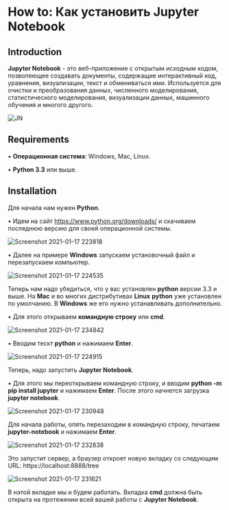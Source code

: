 # How to: Как установить Jupyter Notebook

## Introduction

**Jupyter Notebook** - это веб-приложение с открытым исходным кодом, позволяющее создавать документы, содержащие интерактивный код, уравнения, визуализации,  текст и обмениваться ими. Используется для очистки и преобразования данных, численного моделирования, статистического моделирования, визуализации данных, машинного обучения и многого другого.

![JN](https://user-images.githubusercontent.com/55031920/104858704-6f3d1900-5921-11eb-878b-5b98f847ae03.png)

## Requirements

•	**Операционная система**: Windows, Mac, Linux.

•	**Python 3.3** или выше.

## Installation

Для начала нам нужен **Python**.

•	Идем на сайт https://www.python.org/downloads/ и скачиваем последнюю версию для своей операционной системы. 

![Screenshot 2021-01-17 223818](https://user-images.githubusercontent.com/55031920/104858722-97c51300-5921-11eb-9797-ce8267c42755.png)

•	Далее на примере **Windows** запускаем установочный файл и перезапускаем компьютер.

![Screenshot 2021-01-17 224535](https://user-images.githubusercontent.com/55031920/104858729-aa3f4c80-5921-11eb-9f4c-64e3c96965f0.png)

Теперь нам надо убедиться, что у вас установлен **python** версии 3.3 и выше. На **Mac** и во многих дистрибутивах **Linux** **python** уже установлен по умолчанию. В **Windows** же его нужно устанавливать дополнительно.

•	Для этого открываем **командную строку** или **cmd**.

![Screenshot 2021-01-17 234842](https://user-images.githubusercontent.com/55031920/104858776-f1c5d880-5921-11eb-8b0c-92717248b2f1.jpg)

•	Вводим тескт **python** и нажимаем **Enter**.

![Screenshot 2021-01-17 224915](https://user-images.githubusercontent.com/55031920/104858765-dce94500-5921-11eb-9ca9-0a493c7e1a00.png)

Теперь, надо запустить **Jupyter Notebook**.

•	Для этого мы переоткрываем командную строку, и вводим **python -m pip install jupyter** и нажимаем **Enter**.
После этого начнется загрузка **jupyter notebook**.

![Screenshot 2021-01-17 230948](https://user-images.githubusercontent.com/55031920/104858852-3fdadc00-5922-11eb-90ee-c5325a09dce5.png)

Для начала работы, опять перезаходим в командную строку, печатаем **jupyter-notebook** и нажимаем **Enter**.

![Screenshot 2021-01-17 232838](https://user-images.githubusercontent.com/55031920/104858902-91836680-5922-11eb-900d-0a7235b44c94.png)

Это запустит сервер, а браузер откроет новую вкладку со следующим URL: https://localhost:8888/tree 

![Screenshot 2021-01-17 231621](https://user-images.githubusercontent.com/55031920/104858874-6a2c9980-5922-11eb-921b-0502843829d0.png)

В нэтой вкладке мы и будем работать. Вкладка **cmd** должна быть открыта на протяжении всей вашей работы с **Jupyter Notebook**.




